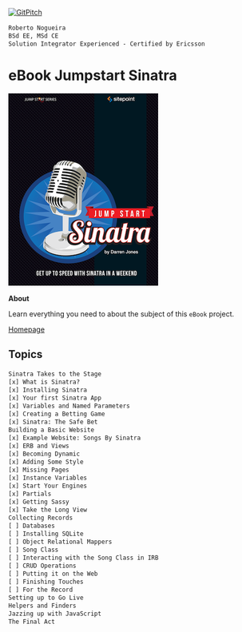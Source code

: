 [![GitPitch](https://gitpitch.com/assets/badge.svg)](https://gitpitch.com/enogrob/ebook-project/master)
```
Roberto Nogueira  
BSd EE, MSd CE
Solution Integrator Experienced - Certified by Ericsson
```
# eBook Jumpstart Sinatra

![ebook image](assets/ebook.png)

**About**

Learn everything you need to about the subject of this `eBook` project.

[Homepage](https://www.sitepoint.com/premium/books/jump-start-sinatra)

## Topics
```
Sinatra Takes to the Stage
[x] What is Sinatra?
[x] Installing Sinatra
[x] Your first Sinatra App
[x] Variables and Named Parameters
[x] Creating a Betting Game
[x] Sinatra: The Safe Bet
Building a Basic Website
[x] Example Website: Songs By Sinatra
[x] ERB and Views
[x] Becoming Dynamic
[x] Adding Some Style
[x] Missing Pages
[x] Instance Variables
[x] Start Your Engines
[x] Partials
[x] Getting Sassy
[x] Take the Long View
Collecting Records
[ ] Databases
[ ] Installing SQLite
[ ] Object Relational Mappers
[ ] Song Class
[ ] Interacting with the Song Class in IRB
[ ] CRUD Operations
[ ] Putting it on the Web
[ ] Finishing Touches
[ ] For the Record
Setting up to Go Live
Helpers and Finders
Jazzing up with JavaScript
The Final Act
```
